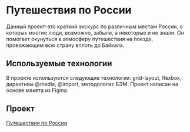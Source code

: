 # Путешествия по России
Данный проект-это краткий экскурс по различным местам России, о которых многие люди, возможно, забыли, а некоторые и не знали. Он помогает окунуться в атмосферу путешествия на поезде, проезжающим всю страну вплоть до Байкала.
## Используемые технологии
В проекте используются следующие технологии: grid-layout, flexbox, директивы @media, @import, методологиz БЭМ. Проект написан на основе макета из Figma.
## Проект
[Путешествия по России](https://kvxmd.github.io/russian-travel/index.html)
